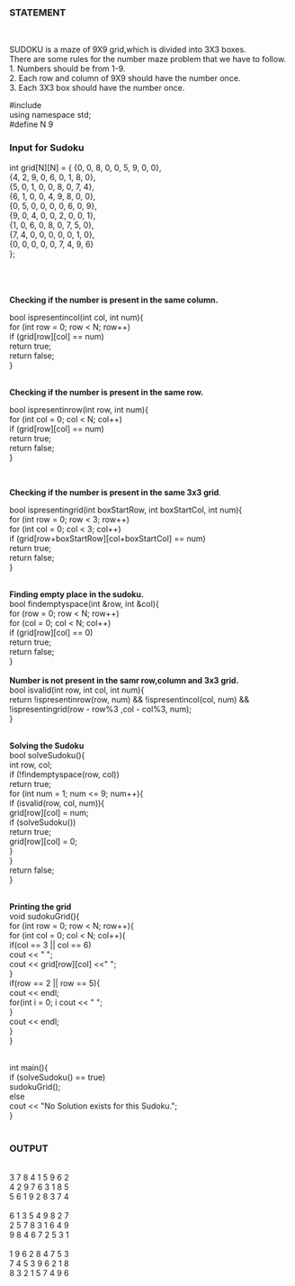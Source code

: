 <h3>
STATEMENT</h3><br>

<p>SUDOKU is a maze of 9X9 grid,which is divided into 3X3 boxes.<br>
There are some rules for the number maze problem that we have to follow.<br>
1. Numbers should be from 1-9.<br>
2. Each row and column of 9X9 should have the number once. <br>
3. Each 3X3 box should have the number once.<br>
</p>

#include <iostream><br>
using namespace std;<br>
#define N 9<br>
<h3>Input for Sudoku</h3>
<p>int grid[N][N] = {
   {0, 0, 8, 0, 0, 5, 9, 0, 0},<br>  
   {4, 2, 9, 0, 6, 0, 1, 8, 0},<br>
   {5, 0, 1, 0, 0, 8, 0, 7, 4},<br>
   {6, 1, 0, 0, 4, 9, 8, 0, 0},<br>
   {0, 5, 0, 0, 0, 0, 6, 0, 9},<br>
   {9, 0, 4, 0, 0, 2, 0, 0, 1},<br>
   {1, 0, 6, 0, 8, 0, 7, 5, 0},<br>
   {7, 4, 0, 0, 0, 0, 0, 1, 0},<br>
   {0, 0, 0, 0, 0, 7, 4, 9, 6}<br>
};<br>
</p><br>
<br>
<br>
   <b>Checking if the number is present in the same column.</b><br>
<p>bool ispresentincol(int col, int num){ <br>
   for (int row = 0; row < N; row++)<br>
      if (grid[row][col] == num)<br>
         return true;<br>
   return false;<br>
}<br>
</p>

<br>
<b>Checking if the number is present in the same row.</b><br>
<p>bool ispresentinrow(int row, int num){ <br>
   for (int col = 0; col < N; col++)<br>
      if (grid[row][col] == num)<br>
         return true;<br>
   return false;<br>
}<br>
</p>
<br>

<b>Checking if the number is present in the same 3x3 grid</b>.<br>
<p>bool ispresentingrid(int boxStartRow, int boxStartCol, int num){<br>
   for (int row = 0; row < 3; row++)<br>
      for (int col = 0; col < 3; col++)<br>
         if (grid[row+boxStartRow][col+boxStartCol] == num)<br>
            return true;<br>
   return false;<br>
}<br>
</p>

<br>
<b>Finding empty place in the sudoku.</b><br>
bool findemptyspace(int &row, int &col){ <br>
   for (row = 0; row < N; row++)<br>
      for (col = 0; col < N; col++)<br>
         if (grid[row][col] == 0)<br> 
            return true;<br>
   return false;<br>
}<br>


<br>
<b>Number is not present in the samr row,column and 3x3 grid.</b><br>
bool isvalid(int row, int col, int num){<br>
  return !ispresentinrow(row, num) && !ispresentincol(col, num) && !ispresentingrid(row - row%3 ,col - col%3, num);<br>
}<br>
<br>

<b>Solving the Sudoku</b><br>
bool solveSudoku(){<br>
   int row, col;<br>
   if (!findemptyspace(row, col))<br>
      return true; <br>
   for (int num = 1; num <= 9; num++){ <br>
      if (isvalid(row, col, num)){ <br>
         grid[row][col] = num;<br>
         if (solveSudoku()) <br>
            return true;<br>
         grid[row][col] = 0;<br>
      }<br>
   }<br>
   return false;<br>
}<br>

<br>
<b>Printing the grid</b><br>
void sudokuGrid(){ <br>
   for (int row = 0; row < N; row++){<br>
      for (int col = 0; col < N; col++){<br>
         if(col == 3 || col == 6)<br>
            cout << "  ";<br>
         cout << grid[row][col] <<" ";<br>
      }<br>
      if(row == 2 || row == 5){<br>
         cout << endl;<br>
         for(int i = 0; i<N; i++)<br>
            cout << "   ";<br>
      }<br>
      cout << endl;<br>
   }<br>
}<br>
<br>


int main(){<br>
   if (solveSudoku() == true)<br>
      sudokuGrid();<br>
   else<br>
      cout << "No Solution exists for this Sudoku.";<br>
}<br>
<br>
<h3> OUTPUT</h3><br>
3 7 8   4 1 5   9 6 2<br>
4 2 9   7 6 3   1 8 5 <br>
5 6 1   9 2 8   3 7 4<br>
<br>
6 1 3   5 4 9   8 2 7<br>
2 5 7   8 3 1   6 4 9<br>
9 8 4   6 7 2   5 3 1<br>
<br>
1 9 6   2 8 4   7 5 3<br>
7 4 5   3 9 6   2 1 8<br>
8 3 2   1 5 7   4 9 6<br>

<br>
